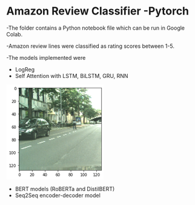 # Amazon Review Classifier -Pytorch

-The folder contains a Python notebook file which can be run in Google Colab.

-Amazon review lines were classified as rating scores between 1-5.

-The models implemented were
  - LogReg
  - Self Attention with LSTM, BiLSTM, GRU, RNN
  
  
  ![](7.6.1.1.png)

  
  
  - BERT models (RoBERTa and DistilBERT)
  - Seq2Seq encoder-decoder model
  

  
  
